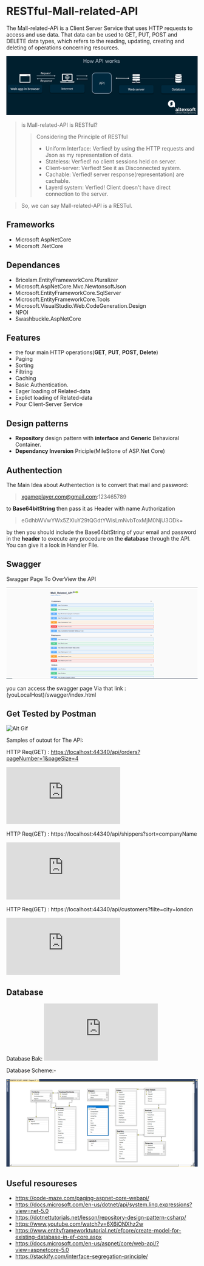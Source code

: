 # RESTful-Mall-related-API

The Mall-related-APi is a Client Server Service that uses HTTP requests to access and use data. That data can be used to GET, PUT, POST and DELETE data types, which refers to the reading, updating, creating and deleting of operations concerning resources.

![Alt text](https://github.com/Moglten/RESTful-Mall-related-API/blob/main/Related%20Images/Screenshot_1.png)

> is Mall-related-API is RESTful?
>> Considering the Principle of RESTful 
>> * Uniform Interface: Verfied! by using the HTTP requests and Json as my representation of data.
>> * Stateless: Verfied! no client sessions held on server.
>> * Client-server: Verfied! See it as Disconnected system.
>> * Cachable: Verfied! server response(representation) are cachable.
>> * Layerd system: Verfied! Client doesn't have direct connection to the server.

>So, we can say Mall-related-API is a RESTul.

## Frameworks
* Microsoft AspNetCore
* Micorsoft .NetCore 

## Dependances
* Bricelam.EntityFrameworkCore.Pluralizer
* Microsoft.AspNetCore.Mvc.NewtonsoftJson
* Microsoft.EntityFrameworkCore.SqlServer
* Microsoft.EntityFrameworkCore.Tools
* Microsoft.VisualStudio.Web.CodeGeneration.Design
* NPOI
* Swashbuckle.AspNetCore

## Features

* the four main HTTP operations(**GET**, **PUT**, **POST**, **Delete**)
* Paging
* Sorting
* Filtring
* Caching
* Basic Authentication.
* Eager loading of Related-data
* Explict loading of Related-data
* Pour Client-Server Service

## Design patterns

* **Repository** design pattern with **interface** and **Generic** Behavioral Container.
* **Dependancy Inversion** Priciple(MileStone of ASP.Net Core)

## Authentection

The Main Idea about Authentection is to convert that mail and password:

> xgameplayer.com@gmail.com:123465789

to **Base64bitString** then pass it as Header with name Authorization

> eGdhbWVwYWx5ZXIuY29tQGdtYWlsLmNvbToxMjM0NjU3ODk=

by then you should include the Base64bitString of your email and password in the **header** to execute any procedure on the **database** through the API.
You can give it a look in Handler File.

## Swagger

Swagger Page To OverView the API

![Alt text](https://github.com/Moglten/RESTful-Mall-related-API/blob/main/Related%20Images/Swagger%20Page%20Examble.png) 

you can access the swagger page Via that link : (youLocalHost)/swagger/index.html

## Get Tested by Postman 

![Alt Gif](https://github.com/Moglten/RESTful-Mall-related-API/blob/main/Related%20Images/tryon.gif)

Samples of outout for The API:

HTTP Req(GET) : <https://localhost:44340/api/orders?pageNumber=1&pageSize=4>

![Output](https://github.com/Moglten/RESTful-Mall-related-API/blob/main/Output%20Samples/Output%20GET%20paged.json)

HTTP Req(GET) : https://localhost:44340/api/shippers?sort=companyName

![Output](https://github.com/Moglten/RESTful-Mall-related-API/blob/main/Output%20Samples/Output%20GET%20Sort.json)

HTTP Req(GET) : https://localhost:44340/api/customers?filte=city=london

![Output](https://github.com/Moglten/RESTful-Mall-related-API/blob/main/Output%20Samples/Output%20GET%20Filter.json)


## Database

Database Bak: ![Database Bak](https://github.com/Moglten/RESTful-Mall-related-API/blob/main/NorthWindMall.bak)

Database Scheme:-

![Alt text](https://github.com/Moglten/RESTful-Mall-related-API/blob/main/Related%20Images/Db%20Digram.png)


## Useful resoureses 

* https://code-maze.com/paging-aspnet-core-webapi/
* https://docs.microsoft.com/en-us/dotnet/api/system.linq.expressions?view=net-5.0
* https://dotnettutorials.net/lesson/repository-design-pattern-csharp/
* https://www.youtube.com/watch?v=6X6iONXhz2w
* https://www.entityframeworktutorial.net/efcore/create-model-for-existing-database-in-ef-core.aspx
* https://docs.microsoft.com/en-us/aspnet/core/web-api/?view=aspnetcore-5.0
* https://stackify.com/interface-segregation-principle/
